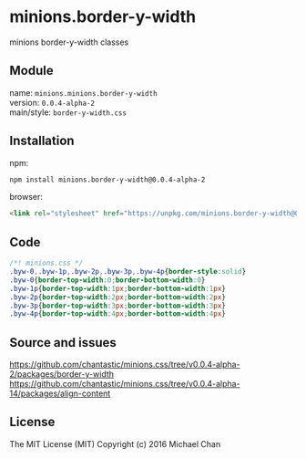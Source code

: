 # minions.border-y-width
minions border-y-width classes

## Module
name: `minions.minions.border-y-width`  
version: `0.0.4-alpha-2`  
main/style: `border-y-width.css`  

## Installation
npm:
```bash
npm install minions.border-y-width@0.0.4-alpha-2
```

browser:
```html
<link rel="stylesheet" href="https://unpkg.com/minions.border-y-width@0.0.4-alpha-2" />
```

## Code
```css
/*! minions.css */
.byw-0,.byw-1p,.byw-2p,.byw-3p,.byw-4p{border-style:solid}
.byw-0{border-top-width:0;border-bottom-width:0}
.byw-1p{border-top-width:1px;border-bottom-width:1px}
.byw-2p{border-top-width:2px;border-bottom-width:2px}
.byw-3p{border-top-width:3px;border-bottom-width:3px}
.byw-4p{border-top-width:4px;border-bottom-width:4px}

```

## Source and issues

https://github.com/chantastic/minions.css/tree/v0.0.4-alpha-2/packages/border-y-width
https://github.com/chantastic/minions.css/tree/v0.0.4-alpha-14/packages/align-content

## License

The MIT License (MIT)
Copyright (c) 2016 Michael Chan